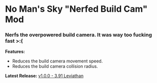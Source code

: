 # No Man's Sky "Nerfed Build Cam" Mod

### Nerfs the overpowered build camera. It was way too fucking fast >:(

**Features:**
- Reduces the build camera movement speed.
- Reduces the build camera collision radius.

**Latest Release:**
[v1.0.0 - 3.91 Leviathan](https://github.com/OctsvoR/NoMansSky_NerfedBuildCam/releases/download/release/NerfedBuildCam.pak)
